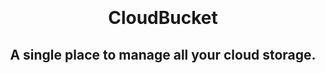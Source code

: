 <br>
<br>
<br>
<br>
<h1 align="center">CloudBucket</h1>
<h2 align="center">A single place to manage all your cloud storage.</h2>
<br>
<br>
<br>
<br>
